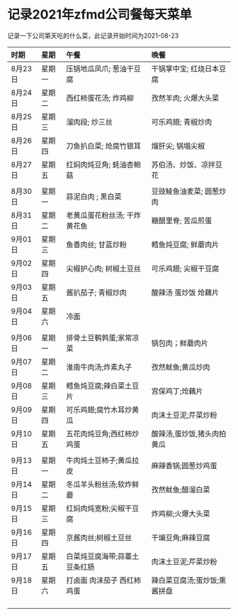 
# 记录2021年zfmd公司餐每天菜单

记录一下公司第天吃的什么菜，此记录开始时间为2021-08-23

|   时期   | 星期  |   午餐                       |  晚餐                      |
| :--------| :-----| :--------------------------- | :------------------------- |
| 8月23日  | 星期一| 压锅地瓜凤爪; 葱油干豆腐     | 干锅掌中宝; 红烧日本豆腐   |
| 8月24日  | 星期二| 西红柿蛋花汤; 炸鸡柳         | 孜然羊肉;   火爆大头菜     |
| 8月25日  | 星期三| 溜肉段;       炒三丝         | 可乐鸡翅;   青椒炒肉       |
| 8月26日  | 星期四| 刀鱼扒白菜;   炝腐竹银耳     | 熘肝尖;     锅塌尖椒       |
| 8月27日  | 星期五| 红焖肉炖豆角; 蚝油杏鲍菇     | 苏伯汤、炒饭、凉拌豆花     |
|          |       |                              |                            |
| 8月30日  | 星期一| 蒜泥白肉    ; 黒白菜         | 豆豉鲮鱼油麦菜; 圆葱炒肉   |
| 8月31日  | 星期二| 老黄瓜蛋花粉丝汤; 干炸黄花鱼 | 糖醋里脊;   苦瓜煎蛋       |
| 9月01日  | 星期三| 鱼香肉丝;       甘蓝炒粉     | 鳕鱼炖豆腐;   鲜蘑肉片     |
| 9月02日  | 星期四| 尖椒护心肉;   树椒土豆丝     | 可乐鸡翅;     尖椒干豆腐   |
| 9月03日  | 星期五| 酱扒茄子; 青椒炒肉           | 酸辣汤 蛋炒饭 炝藕片       |
| 9月04日  | 星期六| 冷面                         |                            |
|          |       |                              |                            |
| 9月06日  | 星期一| 排骨土豆鹌鹑蛋;家常凉菜      | 锅包肉；鲜蘑肉片           |
| 9月07日  | 星期二| 淮南牛肉汤;炸素丸子          | 孜然鱿鱼;黄瓜炒肉          |
| 9月08日  | 星期三| 鳕鱼炖豆腐;辣白菜土豆片      | 宫保鸡丁;炝藕片            |
| 9月09日  | 星期四| 可乐鸡翅;腐竹木耳炒黄瓜      | 肉沫土豆泥;芹菜炒粉        |
| 9月10日  | 星期五| 五花肉炖豆角;西红柿炒鸡蛋    | 酸辣汤,蛋炒饭,猪头肉拍黄瓜 |
|          |       |                              |                            |
| 9月13日  | 星期一| 牛肉炖土豆柿子;黄瓜拉皮      | 麻辣香锅;圆葱炒鸡蛋        |
| 9月14日  | 星期二| 冬瓜羊头粉丝汤;软炸鲜蘑      | 孜然鱿鱼;醋溜白菜          |
| 9月15日  | 星期三| 红焖肉炖宽粉;尖椒干豆腐      | 炸鸡柳;火爆大头菜          |
| 9月16日  | 星期四| 京酱肉丝;树椒土豆丝          | 干煸豆角;麻辣豆腐          |
| 9月17日  | 星期五| 白菜炖豆腐海带;蒜薹土豆条红肠| 肉沫土豆泥;芹菜炒粉        |
| 9月18日  | 星期六| 打卤面 肉沫茄子 西红柿鸡蛋   |辣白菜豆腐汤;蛋炒饭;熏酱拼盘|
|          |       |                              |                            |
|          |       |                              |                            |
|          |       |                              |                            |
|          |       |                              |                            |
